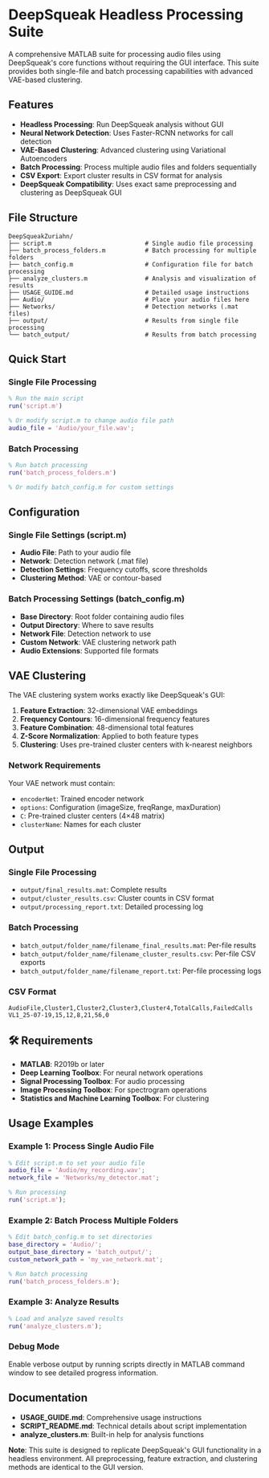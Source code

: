 ﻿# DeepSqueak Headless Processing Suite

A comprehensive MATLAB suite for processing audio files using DeepSqueak's core functions without requiring the GUI interface. This suite provides both single-file and batch processing capabilities with advanced VAE-based clustering.

## Features

- **Headless Processing**: Run DeepSqueak analysis without GUI
- **Neural Network Detection**: Uses Faster-RCNN networks for call detection
- **VAE-Based Clustering**: Advanced clustering using Variational Autoencoders
- **Batch Processing**: Process multiple audio files and folders sequentially
- **CSV Export**: Export cluster results in CSV format for analysis
- **DeepSqueak Compatibility**: Uses exact same preprocessing and clustering as DeepSqueak GUI

## File Structure

```
DeepSqueakZuriahn/
├── script.m                          # Single audio file processing
├── batch_process_folders.m           # Batch processing for multiple folders
├── batch_config.m                    # Configuration file for batch processing
├── analyze_clusters.m                # Analysis and visualization of results
├── USAGE_GUIDE.md                    # Detailed usage instructions
├── Audio/                            # Place your audio files here
├── Networks/                         # Detection networks (.mat files)
├── output/                           # Results from single file processing
└── batch_output/                     # Results from batch processing
```

##  Quick Start

### Single File Processing
```matlab
% Run the main script
run('script.m')

% Or modify script.m to change audio file path
audio_file = 'Audio/your_file.wav';
```

### Batch Processing
```matlab
% Run batch processing
run('batch_process_folders.m')

% Or modify batch_config.m for custom settings
```

## Configuration

### Single File Settings (script.m)
- **Audio File**: Path to your audio file
- **Network**: Detection network (.mat file)
- **Detection Settings**: Frequency cutoffs, score thresholds
- **Clustering Method**: VAE or contour-based

### Batch Processing Settings (batch_config.m)
- **Base Directory**: Root folder containing audio files
- **Output Directory**: Where to save results
- **Network File**: Detection network to use
- **Custom Network**: VAE clustering network path
- **Audio Extensions**: Supported file formats

## VAE Clustering

The VAE clustering system works exactly like DeepSqueak's GUI:

1. **Feature Extraction**: 32-dimensional VAE embeddings
2. **Frequency Contours**: 16-dimensional frequency features
3. **Feature Combination**: 48-dimensional total features
4. **Z-Score Normalization**: Applied to both feature types
5. **Clustering**: Uses pre-trained cluster centers with k-nearest neighbors

### Network Requirements
Your VAE network must contain:
- `encoderNet`: Trained encoder network
- `options`: Configuration (imageSize, freqRange, maxDuration)
- `C`: Pre-trained cluster centers (4×48 matrix)
- `clusterName`: Names for each cluster

##  Output

### Single File Processing
- `output/final_results.mat`: Complete results
- `output/cluster_results.csv`: Cluster counts in CSV format
- `output/processing_report.txt`: Detailed processing log

### Batch Processing
- `batch_output/folder_name/filename_final_results.mat`: Per-file results
- `batch_output/folder_name/filename_cluster_results.csv`: Per-file CSV exports
- `batch_output/folder_name/filename_report.txt`: Per-file processing logs

### CSV Format
```csv
AudioFile,Cluster1,Cluster2,Cluster3,Cluster4,TotalCalls,FailedCalls
VL1_25-07-19,15,12,8,21,56,0
```

## 🛠️ Requirements

- **MATLAB**: R2019b or later
- **Deep Learning Toolbox**: For neural network operations
- **Signal Processing Toolbox**: For audio processing
- **Image Processing Toolbox**: For spectrogram operations
- **Statistics and Machine Learning Toolbox**: For clustering

## Usage Examples

### Example 1: Process Single Audio File
```matlab
% Edit script.m to set your audio file
audio_file = 'Audio/my_recording.wav';
network_file = 'Networks/my_detector.mat';

% Run processing
run('script.m');
```

### Example 2: Batch Process Multiple Folders
```matlab
% Edit batch_config.m to set directories
base_directory = 'Audio/';
output_base_directory = 'batch_output/';
custom_network_path = 'my_vae_network.mat';

% Run batch processing
run('batch_process_folders.m');
```

### Example 3: Analyze Results
```matlab
% Load and analyze saved results
run('analyze_clusters.m');
```


### Debug Mode
Enable verbose output by running scripts directly in MATLAB command window to see detailed progress information.

## Documentation

- **USAGE_GUIDE.md**: Comprehensive usage instructions
- **SCRIPT_README.md**: Technical details about script implementation
- **analyze_clusters.m**: Built-in help for analysis functions

**Note**: This suite is designed to replicate DeepSqueak's GUI functionality in a headless environment. All preprocessing, feature extraction, and clustering methods are identical to the GUI version.